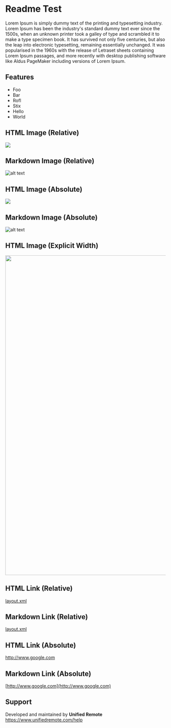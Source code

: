# Readme Test
Lorem Ipsum is simply dummy text of the printing and typesetting industry. Lorem Ipsum has been the industry's standard dummy text ever since the 1500s, when an unknown printer took a galley of type and scrambled it to make a type specimen book. It has survived not only five centuries, but also the leap into electronic typesetting, remaining essentially unchanged. It was popularised in the 1960s with the release of Letraset sheets containing Lorem Ipsum passages, and more recently with desktop publishing software like Aldus PageMaker including versions of Lorem Ipsum.

## Features
*  Foo
*  Bar
  * Rofl
  * Stix
*  Hello
*  World


## HTML Image (Relative)
<img src="screen.png" />

## Markdown Image (Relative)
![alt text](screen.png)


## HTML Image (Absolute)
<img src="https://github.com/adam-p/markdown-here/raw/master/src/common/images/icon48.png" />

## Markdown Image (Absolute)
![alt text](https://github.com/adam-p/markdown-here/raw/master/src/common/images/icon48.png)


## HTML Image (Explicit Width)
<img src="screen.png" width="1000" />


## HTML Link (Relative)
<a href="layout.xml">layout.xml</a>

## Markdown Link (Relative)
[layout.xml](layout.xml)


## HTML Link (Absolute)
<a href="http://www.google.com">http://www.google.com</a>

## Markdown Link (Absolute)
[http://www.google.com](http://www.google.com)


## Support
Developed and maintained by **Unified Remote**  
https://www.unifiedremote.com/help
